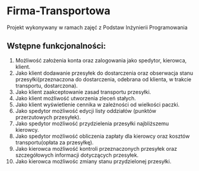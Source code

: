 # Firma-Transportowa
Projekt wykonywany w ramach zajęć z Podstaw Inżynierii Programowania

## Wstępne funkcjonalności: 
1.  Możliwość założenia konta oraz zalogowania jako spedytor, kierowca, klient.
2.  Jako klient dodawanie przesyłek do dostarczenia oraz obserwacja stanu przesyłki(przeznaczona do dostarczenia, odebrana od klienta, w trakcie transportu, dostarczona).
3.  Jako klient zaakceptowanie zasad transportu przesyłki.
4.  Jako klient możliwość utworzenia zleceń stałych.
5.  Jako klient wyświetlenie cennika w zależności od wielkości paczki.
6.  Jako spedytor możliwość edycji listy oddziałów (punktów przerzutowych przesyłek).
7.  Jako spedytor możliwość przydzielenia przesyłki najbliższemu kierowcy.
8.  Jako spedytor możliwość obliczenia zapłaty dla kierowcy oraz kosztów transportu(opłata za przesyłkę).
9.  Jako kierowca możliwość kontroli przeznaczonych przesyłek oraz szczegółowych informacji dotyczących przesyłek.
10. Jako kierowca możliwośc zmiany stanu przydzielonej przesyłki.
